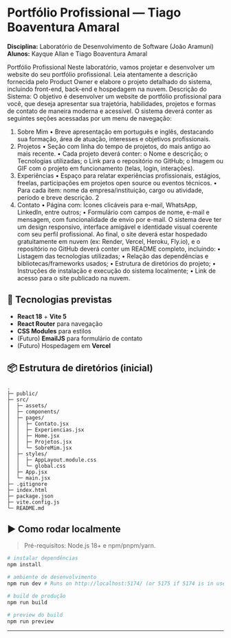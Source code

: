 # Portfólio Profissional — Tiago Boaventura Amaral

**Disciplina:** Laboratório de Desenvolvimento de Software (João Aramuni)  
**Alunos:** Kayque Allan e Tiago Boaventura Amaral

Portfólio Profissional
Neste laboratório, vamos projetar e desenvolver um website do seu portfólio
profissional. Leia atentamente a descrição fornecida pelo Product Owner e elabore o
projeto detalhado do sistema, incluindo front-end, back-end e hospedagem na nuvem.
Descrição do Sistema:
O objetivo é desenvolver um website de portfólio profissional para você, que deseja
apresentar sua trajetória, habilidades, projetos e formas de contato de maneira moderna
e acessível. O sistema deverá conter as seguintes seções acessadas por um menu de
navegação:
1. Sobre Mim
• Breve apresentação em português e inglês, destacando sua formação, área de
atuação, interesses e objetivos profissionais.
2. Projetos
• Seção com linha do tempo de projetos, do mais antigo ao mais recente.
• Cada projeto deverá conter:
o Nome e descrição;
o Tecnologias utilizadas;
o Link para o repositório no GitHub;
o Imagem ou GIF com o projeto em funcionamento (telas, login,
interações).
3. Experiências
• Espaço para relatar experiências profissionais, estágios, freelas, participações em
projetos open source ou eventos técnicos.
• Para cada item: nome da empresa/instituição, cargo ou atividade, período e breve
descrição.
2
4. Contato
• Página com: Ícones clicáveis para e-mail, WhatsApp, LinkedIn, entre outros;
• Formulário com campos de nome, e-mail e mensagem, com funcionalidade de
envio por e-mail.
O sistema deve ter um design responsivo, interface amigável e identidade visual
coerente com seu perfil profissional. Ao final, o site deverá estar hospedado
gratuitamente em nuvem (ex: Render, Vercel, Heroku, Fly.io), e o repositório no
GitHub deverá conter um README completo, incluindo:
• Listagem das tecnologias utilizadas;
• Relação das dependências e bibliotecas/frameworks usados;
• Estrutura de diretórios do projeto;
• Instruções de instalação e execução do sistema localmente;
• Link de acesso para o site publicado na nuvem.


## 🧱 Tecnologias previstas

- **React 18** + **Vite 5**
- **React Router** para navegação
- **CSS Modules** para estilos
- (Futuro) **EmailJS** para formulário de contato
- (Futuro) Hospedagem em **Vercel**

## 📦 Estrutura de diretórios (inicial)

```
.
├─ public/
├─ src/
│  ├─ assets/
│  ├─ components/
│  ├─ pages/
│  │  ├─ Contato.jsx
│  │  ├─ Experiencias.jsx
│  │  ├─ Home.jsx
│  │  ├─ Projetos.jsx
│  │  └─ SobreMim.jsx
│  ├─ styles/
│  │  ├─ AppLayout.module.css
│  │  └─ global.css
│  ├─ App.jsx
│  └─ main.jsx
├─ .gitignore
├─ index.html
├─ package.json
├─ vite.config.js
└─ README.md
```

## ▶️ Como rodar localmente

> Pré-requisitos: Node.js 18+ e npm/pnpm/yarn.

```bash
# instalar dependências
npm install

# ambiente de desenvolvimento
npm run dev # Runs on http://localhost:5174/ (or 5175 if 5174 is in use)

# build de produção
npm run build

# preview do build
npm run preview
```

---



